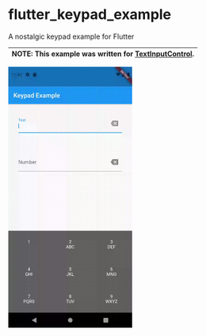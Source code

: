 # flutter_keypad_example

A nostalgic keypad example for Flutter

| **NOTE:** This example was written for [TextInputControl](https://github.com/flutter/flutter/pull/76072). |
| --- |

<a href="https://raw.githubusercontent.com/jpnurmi/flutter_keypad_example/main/flutter_keypad_example.gif">
    <img src="https://raw.githubusercontent.com/jpnurmi/flutter_keypad_example/main/flutter_keypad_example.gif" width="250"/>
</a>
